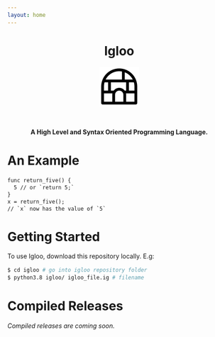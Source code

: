 ```yaml
---
layout: home
---
```


<h1 align = 'center'>Igloo</h1>

<p align = 'center'>
  <img src = 'https://raw.githubusercontent.com/igloo-language/igloo/master/images/igloo_logo.png'>
</p>

<br>

<p align = 'center'><b>A High Level and Syntax Oriented Programming Language.</b></p>


# An Example

```
func return_five() {
  5 // or `return 5;`
}
x = return_five();
// `x` now has the value of `5`
```

# Getting Started

To use Igloo, download this repository locally. E.g:

```bash
$ cd igloo # go into igloo repository folder
$ python3.8 igloo/ igloo_file.ig # filename
```

# Compiled Releases

*Compiled releases are coming soon.*

